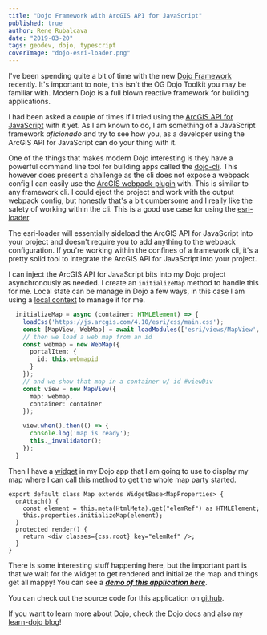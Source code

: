 ```yaml
---
title: "Dojo Framework with ArcGIS API for JavaScript"
published: true
author: Rene Rubalcava
date: "2019-03-20"
tags: geodev, dojo, typescript
coverImage: "dojo-esri-loader.png"
---
```


I've been spending quite a bit of time with the new [Dojo Framework](https://dojo.io/) recently. It's important to note, this isn't the OG Dojo Toolkit you may be familiar with. Modern Dojo is a full blown reactive framework for building applications.

I had been asked a couple of times if I tried using the [ArcGIS API for JavaScript](https://developers.arcgis.com/javascript/) with it yet. As I am known to do, I am something of a JavaScript framework _aficionado_ and try to see how you, as a developer using the ArcGIS API for JavaScript can do your thing with it.

One of the things that makes modern Dojo interesting is they have a powerful command line tool for building apps called the [dojo-cli](https://github.com/dojo/cli). This however does present a challenge as the cli does not expose a webpack config I can easily use the [ArcGIS webpack-plugin](https://github.com/esri/arcgis-webpack-plugin) with. This is similar to any framework cli. I could eject the project and work with the output webpack config, but honestly that's a bit cumbersome and I really like the safety of working within the cli. This is a good use case for using the [esri-loader](https://github.com/Esri/esri-loader).

The esri-loader will essentially sideload the ArcGIS API for JavaScript into your project and doesn't require you to add anything to the webpack configuration. If you're working within the confines of a framework cli, it's a pretty solid tool to integrate the ArcGIS API for JavaScript into your project.

I can inject the ArcGIS API for JavaScript bits into my Dojo project asynchronously as needed. I create an `initializeMap` method to handle this for me. Local state can be manage in Dojo a few ways, in this case I am using a [local context](https://github.com/odoe/dojo-esri-loader/blob/master/src/contexts/MapContext.ts) to manage it for me.

```ts
  initializeMap = async (container: HTMLElement) => {
    loadCss('https://js.arcgis.com/4.10/esri/css/main.css');
    const [MapView, WebMap] = await loadModules(['esri/views/MapView', 'esri/WebMap']);
    // then we load a web map from an id
    const webmap = new WebMap({
      portalItem: {
        id: this.webmapid
      }
    });
    // and we show that map in a container w/ id #viewDiv
    const view = new MapView({
      map: webmap,
      container: container
    });

    view.when().then(() => {
      console.log('map is ready');
      this._invalidator();
    });
  }
```

Then I have a [widget](https://github.com/odoe/dojo-esri-loader/blob/master/src/widgets/Map.tsx) in my Dojo app that I am going to use to display my map where I can call this method to get the whole map party started.

```tsx
export default class Map extends WidgetBase<MapProperties> {
  onAttach() {
    const element = this.meta(HtmlMeta).get("elemRef") as HTMLElement;
    this.properties.initializeMap(element);
  }
  protected render() {
    return <div classes={css.root} key="elemRef" />;
  }
}
```

There is some interesting stuff happening here, but the important part is that we wait for the widget to get rendered and initialize the map and things get all mappy! You can see a **_[demo of this application here](https://dojo-esri-loader.surge.sh)_**.

You can check out the source code for this application on [github](https://github.com/odoe/dojo-esri-loader).

If you want to learn more about Dojo, check the [Dojo docs](https://dojo.io/) and also my [learn-dojo blog](https://learn-dojo.com/)!
